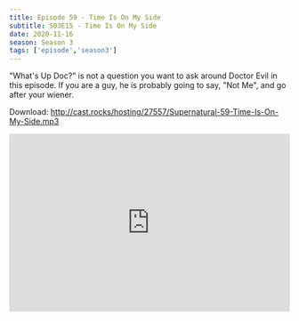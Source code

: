 ```yaml
---
title: Episode 59 - Time Is On My Side
subtitle: S03E15 - Time Is On My Side
date: 2020-11-16
season: Season 3
tags: ['episode','season3']
---
```


"What's Up Doc?" is not a question you want to ask around Doctor Evil in this episode. If you are a guy, he is probably going to say, "Not Me", and go after your wiener.

Download: http://cast.rocks/hosting/27557/Supernatural-59-Time-Is-On-My-Side.mp3

<iframe src="https://cast.rocks/player/27557/Supernatural-59-Time-Is-On-My-Side.mp3?episodeTitle=Episode%2059%20-%20TIME%20IS%20ON%20MY%20SIDE&podcastTitle=Couple%20of%20Idjits&episodeDate=November%2016th%2C%202020&imageURL=https%3A%2F%2Fcast.rocks%2Fhosting%2F27557%2Ffeeds%2FCAURZ.jpg" style="border: none; min-height: 265px; max-height: 320px; max-width: 558px; min-width: 270px; width: 100%; height: 100%;" scrollbars="no"></iframe>
